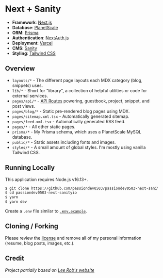 
# Next + Sanity

- **Framework**: [Next.js](https://nextjs.org/)
- **Database**: [PlanetScale](https://planetscale.com)
- **ORM**: [Prisma](https://prisma.io/)
- **Authentication**: [NextAuth.js](https://next-auth.js.org/)
- **Deployment**: [Vercel](https://vercel.com)
- **CMS**: [Sanity](https://www.sanity.io/)
- **Styling**: [Tailwind CSS](https://tailwindcss.com/)

## Overview

- `layouts/*` - The different page layouts each MDX category (blog, snippets) uses.
- `lib/*` - Short for "library", a collection of helpful utilities or code for external services.
- `pages/api/*` - [API Routes](https://nextjs.org/docs/api-routes/introduction) powering, guestbook, project, snippet, and post views.
- `pages/blog/*` - Static pre-rendered blog pages using MDX.
- `pages/sitemap.xml.tsx` - Automatically generated sitemap.
- `pages/feed.xml.tsx` - Automatically generated RSS feed.
- `pages/*` - All other static pages.
- `prisma/*` - My Prisma schema, which uses a PlanetScale MySQL database.
- `public/*` - Static assets including fonts and images.
- `styles/*` - A small amount of global styles. I'm mostly using vanilla Tailwind CSS.

## Running Locally

This application requires Node.js v16.13+.

```bash
$ git clone https://github.com/passiondev0503/passiondev0503-next-sanityio.git
$ cd passiondev0503-next-sanityio
$ yarn
$ yarn dev
```

Create a `.env` file similar to [`.env.example`](https://github.com/passiondev0503/passiondev0503-next-sanityio/blob/main/.env.example).

## Cloning / Forking

Please review the [license](https://github.com/passiondev0503/passiondev0503-next-sanityio/blob/main/LICENSE.txt) and remove all of my personal information (resume, blog posts, images, etc.).


## Credit
_Project partially based on [Lee Rob's website](https://github.com/leerob/leerob.io/)_